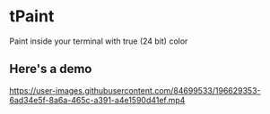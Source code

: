 # tPaint

Paint inside your terminal with true (24 bit) color

## Here's a demo

https://user-images.githubusercontent.com/84699533/196629353-6ad34e5f-8a6a-465c-a391-a4e1590d41ef.mp4
